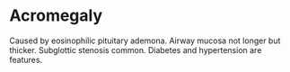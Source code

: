 # Acromegaly

Caused by eosinophilic pituitary ademona. Airway mucosa not longer but
thicker. Subglottic stenosis common. Diabetes and hypertension are
features.
